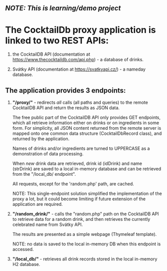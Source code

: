 ## *NOTE: This is learning/demo project*

# The CocktailDb proxy application is linked to two REST APIs:

1) the CocktailDB API (documentation at https://www.thecocktaildb.com/api.php) - a database of drinks.

2) Svátky API (documentation at https://svatkyapi.cz/) - a nameday database.


## The application provides 3 endpoints:
1) **"/proxy/"** - redirects *all* calls (all paths and queries) to the remote CocktailDB API and return the results
   as JSON data.

   The free public part of the CocktailDB API only provides GET endpoints, which all retrieve information
   either on drinks or on ingredients in some form.
   For simplicity, all JSON content returned from the remote server is mapped onto one common data structure
   (CocktailDbRecord class), and returned by the application.

   Names of drinks and/or ingredients are turned to UPPERCASE as a demonstration of data processing.

   When *new* drink data are retrieved, drink id (idDrink) and name (strDrink) are saved to a local in-memory
   database and can be retrieved from the "/local_db/ endpoint".

   All requests, except for the 'random.php' path, are cached.

   NOTE: This single-endpoint solution simplified the implementation of the proxy a lot, but it could become
   limiting if future extension of the application are required.

2) **"/random_drink/"** - calls the "random.php" path on the CocktailDB API to retrieve data for a random drink,
   and then retrieves the currently celebrated name from Svátky API.

   The results are presented as a simple webpage (Thymeleaf template).

   NOTE: no data is saved to the local in-memory DB when this endpoint is accessed.

3) **"/local_db/"** - retrieves all drink records stored in the local in-memory H2 database.
